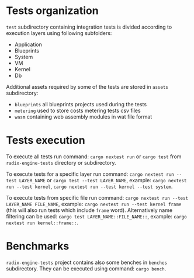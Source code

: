 # Tests organization

`test` subdirectory containing integration tests is divided according to execution layers using following subfolders:

- Application
- Blueprints
- System
- VM
- Kernel
- Db

Additional assets required by some of the tests are stored in `assets` subdirectory:

- `blueprints` all blueprints projects used during the tests
- `metering` used to store costs metering tests csv files
- `wasm` containing web assembly modules in wat file format

# Tests execution

To execute all tests run command: `cargo nextest run` or `cargo test` from `radix-engine-tests` directory or subdirectory.

To execute tests for a specific layer run command: `cargo nextest run --test LAYER_NAME` or `cargo test --test LAYER_NAME`, example: `cargo nextest run --test kernel`, `cargo nextest run --test kernel --test system`.

To execute tests from specific file run command: `cargo nextest run --test LAYER_NAME FILE_NAME`, example: `cargo nextest run --test kernel frame` (this will also run tests which include `frame` word). Alternatively name filtering can be used: `cargo test LAYER_NAME::FILE_NAME::`, example: `cargo nextest run kernel::frame::`.

# Benchmarks

`radix-engine-tests` project contains also some benches in `benches` subdirectory. They can be executed using command: `cargo bench`.
